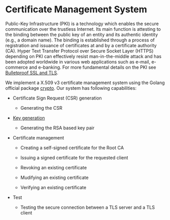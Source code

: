 # Certificate Management System

Public-Key Infrastructure (PKI) is a technology which enables the secure communication over the trustless Internet. Its main function is attesting to the binding between the public key of an entity and its authentic identity (e.g., a domain name). The binding is established through a process of registration and issuance of certificates at and by a certificate authority (CA). Hyper Text Transfer Protocol over Secure Socket Layer (HTTPS) depending on PKI can effectively resist man-in-the-middle attack and has been adopted worldwide in various web applications such as e-mail, e-commerce and e-banking. For more fundamental details on the PKI see [Bulletproof SSL and TLS](https://www.feistyduck.com/books/bulletproof-ssl-and-tls/). 



We implement a  X.509 v3 certificate management system using the Golang official package [crypto](https://golang.org/pkg/crypto/). Our system has following capabilities:

* Certificate Sign Request (CSR) generation
  * Generating the CSR 

* [Key generation](certificateManagement/README.md) 
  * Generating the RSA based key pair 

* Certificate management

  *  Creating a self-signed certificate for the Root CA

  *  Issuing a signed certificate for the requested client

  *  Revoking an existing certificate

  *  Mudifying an existing certificate
  *  Verifying an existing certificate

* Test
  * Testing the secure connection between a TLS server and a TLS client



